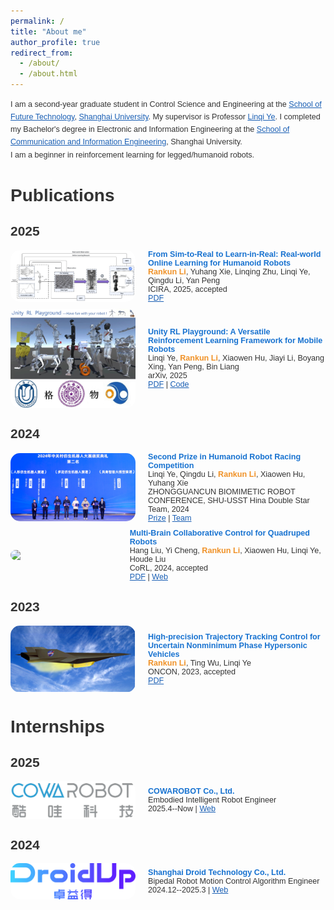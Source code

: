 ```yaml
---
permalink: /
title: "About me"
author_profile: true
redirect_from: 
  - /about/
  - /about.html
---
```

<link href='https://fonts.googleapis.com/css?family=Titillium+Web:400,600,400italic,600italic,300,300italic' rel='stylesheet' type='text/css'>
<div style="display: flex; align-items: center; flex-direction: column; height: 100%;">
  <p style="line-height: 1.6; margin: 0; font-family: 'Titillium Web', sans-serif; font-size: 0.9em;">I am a second-year graduate student in Control Science and Engineering at the <a href="https://ai.shu.edu.cn/">School of Future Technology</a>, <a href="https://www.shu.edu.cn/">Shanghai University</a>. My supervisor is Professor <a href="https://linqi-ye.github.io/">Linqi Ye</a>. I completed my Bachelor's degree in Electronic and Information Engineering at the <a href="https://scie.shu.edu.cn/">School of Communication and Information Engineering</a>, Shanghai University.<br>I am a beginner in reinforcement learning for legged/humanoid robots.</p>
</div>


<style>
  body {
    color: #333333; /* 主要文字颜色加深 */
  }
  a {
    color: #1a5fb4; /* 链接颜色加深 */
  }
  strong {
    color: #1a3e72; /* 加粗文字颜色加深 */
  }
  strong strong {
    color: #d9480f; /* 特殊强调的文字颜色加深 */
  }
  h1, h2, h3, h4, h5, h6 {
    font-family: 'Titillium Web', sans-serif;
    font-weight: 600;
  }
</style>

<div style="margin-top: 30px;"></div>

# Publications
## 2025
<div style="display: flex; align-items: center;margin-top: 10px;">
    <img src="../images/icira.png" width="200" style="float: left; margin-right: 20px; border-radius: 15px;">
    <div style="font-family: 'Titillium Web', sans-serif; font-size: 0.9em; display: block;">
      <strong style="font-size: 1em; color: #1772d0;">From Sim-to-Real to Learn-in-Real: Real-world Online Learning for Humanoid Robots</strong>
      <br><strong style="font-weight: 600; color: #f09228;">Rankun Li</strong>, Yuhang Xie, Linqing Zhu, Linqi Ye, Qingdu Li, Yan Peng
      <br>ICIRA, 2025, accepted
      <br><a href="/files/ICIRA2025.pdf" target="_blank">PDF</a>
    </div>
</div>

<div style="display: flex; align-items: center;margin-top: 10px;">
    <img src="../images/gewu.png" width="200" style="float: left; margin-right: 20px; border-radius: 15px;">
    <div style="font-family: 'Titillium Web', sans-serif; font-size: 0.9em; display: block;">
      <strong style="font-size: 1em; color: #1772d0;">Unity RL Playground: A Versatile Reinforcement Learning Framework for Mobile Robots</strong>
      <br>Linqi Ye, <strong style="font-weight: 600; color: #f09228;">Rankun Li</strong>, Xiaowen Hu, Jiayi Li, Boyang Xing, Yan Peng, Bin Liang
      <br>arXiv, 2025
      <br><a href="/files/iros25.pdf" target="_blank">PDF</a> | <a href="https://github.com/loongOpen/Unity-RL-Playground" target="_blank">Code</a>
    </div>
</div>

## 2024
<div style="display: flex; align-items: center;margin-top: 10px;">
    <img src="../images/zhongguancun2.png" width="200" style="float: left; margin-right: 20px; border-radius: 15px;">
    <div style="font-family: 'Titillium Web', sans-serif; font-size: 0.9em; display: block;">
      <strong style="font-size: 1em; color: #1772d0;">Second Prize in Humanoid Robot Racing Competition</strong>
      <br>Linqi Ye, Qingdu Li, <strong style="font-weight: 600; color: #f09228;">Rankun Li</strong>, Xiaowen Hu, Yuhang Xie
      <br>ZHONGGUANCUN BIOMIMETIC ROBOT CONFERENCE, SHU-USST Hina Double Star Team, 2024 
      <br><a href="/images/prize.png" target="_blank">Prize</a> | <a href="/images/team.png" target="_blank">Team</a>
    </div>
</div>

<div style="display: flex; align-items: center;margin-top: 10px;">
    <img src="../images/2024corl.png" width="200" style="float: left; margin-right: 20px; border-radius: 15px;">
    <div style="font-family: 'Titillium Web', sans-serif; font-size: 0.9em; display: block;">
      <strong style="font-size: 1em; color: #1772d0;">Multi-Brain Collaborative Control for Quadruped Robots</strong>
      <br>Hang Liu, Yi Cheng, <strong style="font-weight: 600; color: #f09228;">Rankun Li</strong>, Xiaowen Hu, Linqi Ye, Houde Liu
      <br>CoRL, 2024, accepted
      <br><a href="/files/CoRL24.pdf" target="_blank">PDF</a> | <a href="https://quad-mbc.github.io/" target="_blank">Web</a>
    </div>
</div>

## 2023
<div style="display: flex; align-items: center;">
    <img src="../images/oncon.png" width="200" style="float: left; margin-right: 20px; border-radius: 15px;">
    <div style="font-family: 'Titillium Web', sans-serif; font-size: 0.9em; display: block;">
      <strong style="font-size: 1em; color: #1772d0;">High-precision Trajectory Tracking Control for Uncertain Nonminimum Phase Hypersonic Vehicles</strong>
      <br><strong style="font-weight: 600; color: #f09228;">Rankun Li</strong>, Ting Wu, Linqi Ye
      <br>ONCON, 2023, accepted
      <br><a href="/files/ONCON.pdf" target="_blank">PDF</a> 
    </div>
</div>

<div style="margin-top: 30px;"></div>

# Internships
## 2025
<div style="display: flex; align-items: center;margin-top: 10px;">
    <img src="../images/cowarobot.png" width="200" style="float: left; margin-right: 20px; border-radius: 15px;">
    <div style="font-family: 'Titillium Web', sans-serif; font-size: 0.9em; display: block;">
      <strong style="font-size: 1em; color: #1772d0;">COWAROBOT Co., Ltd.</strong>
      <br>Embodied Intelligent Robot Engineer
      <br>2025.4--Now | <a href="https://www.cowarobot.com/" target="_blank">Web</a>
    </div>
</div>

## 2024
<div style="display: flex; align-items: center;margin-top: 10px;">
    <img src="../images/droid.png" width="200" style="float: left; margin-right: 20px; border-radius: 15px;">
    <div style="font-family: 'Titillium Web', sans-serif; font-size: 0.9em; display: block;">
      <strong style="font-size: 1em; color: #1772d0;">Shanghai Droid Technology Co., Ltd.</strong>
      <br>Bipedal Robot Motion Control Algorithm Engineer
      <br>2024.12--2025.3 | <a href="https://droidup.com/" target="_blank">Web</a>
    </div>
</div>
